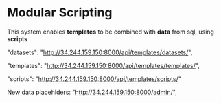 # Modular Scripting
This system enables **templates** to be combined with **data** from sql, using **scripts**

"datasets": "http://34.244.159.150:8000/api/templates/datasets/",
    
"templates": "http://34.244.159.150:8000/api/templates/templates/",

"scripts": "http://34.244.159.150:8000/api/templates/scripts/"


New data placehlders: "http://34.244.159.150:8000/admin/",